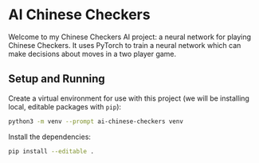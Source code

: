# AI Chinese Checkers

Welcome to my Chinese Checkers AI project: a neural network for playing Chinese Checkers.
It uses PyTorch to train a neural network which can make decisions about moves in a two player game.

## Setup and Running

Create a virtual environment for use with this project (we will be installing local, editable packages with `pip`):

```bash
python3 -m venv --prompt ai-chinese-checkers venv
```

Install the dependencies:

```bash
pip install --editable .
```
